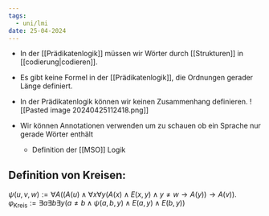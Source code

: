```yaml
---
tags:
  - uni/lmi
date: 25-04-2024
---
```

- In der [[Prädikatenlogik]] müssen wir Wörter durch [[Strukturen]] in [[codierung|codieren]]. 
- Es gibt keine Formel in der [[Prädikatenlogik]], die Ordnungen gerader Länge definiert. 
- In der Prädikatenlogik können wir keinen Zusammenhang definieren.
![[Pasted image 20240425112418.png]]

- Wir können Annotationen verwenden um zu schauen ob ein Sprache nur gerade Wörter enthält
	- Definition der [[MSO]] Logik 
## Definition von Kreisen:
$\psi(u,v,w) := \forall A (( A(u) \land \forall x \forall y (A(x) \land E(x,y) \land y \neq w \rightarrow A(y)) \rightarrow A(v)).$
$\varphi_{\mathrm{Kreis}} := \exists a \exists b \exists y ( a \neq b \land \psi(a,b,y) \land E(a,y) \land E(b,y))$
